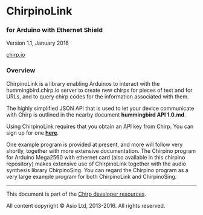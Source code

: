 # ChirpinoLink

### for Arduino with Ethernet Shield
Version 1.1, January 2016

[chirp.io](http://chirp.io)

### Overview

ChirpinoLink is a library enabling Arduinos to interact with the hummingbird.chirp.io server to create new chirps for pieces of text and for URLs, and to query chirp codes for the information associated with them.

The highly simplified JSON API that is used to let your device communicate with Chirp is outlined in the nearby document **hummingbird API 1.0.md**.

Using ChirpinoLink requires that you obtain an API key from Chirp. You can sign up for one **[here](http://chirp.io/hello-developers/)**.

One example program is provided at present, and more will follow very shortly, together with more extensive documentation. The Chirpino program for Arduino Mega2560 with ethernet card (also available in this chirpino repository) makes extensive use of ChirpinoLink together with the audio synthesis library ChirpinoSing. You can regard the Chirpino program as a very large example program for both ChirpinoLink and ChirpinoSing.

***

This document is part of the [Chirp developer resources](http://chirp.io).

All content copyright &copy; Asio Ltd, 2013-2016. All rights reserved.
